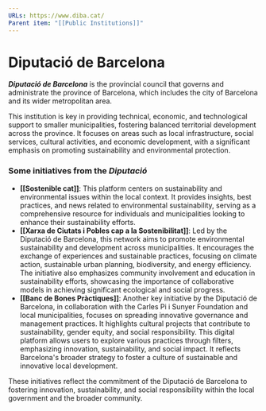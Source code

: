 ```yaml
---
URLs: https://www.diba.cat/
Parent item: "[[Public Institutions]]"
---
```

# Diputació de Barcelona

***Diputació de Barcelona*** is the provincial council that governs and administrate the province of Barcelona, which includes the city of Barcelona and its wider metropolitan area. 

This institution is key in providing technical, economic, and technological support to smaller municipalities, fostering balanced territorial development across the province. It focuses on areas such as local infrastructure, social services, cultural activities, and economic development, with a significant emphasis on promoting sustainability and environmental protection. 

### Some initiatives from the *Diputació*

- **[[Sostenible cat]]**: This platform centers on sustainability and environmental issues within the local context. It provides insights, best practices, and news related to environmental sustainability, serving as a comprehensive resource for individuals and municipalities looking to enhance their sustainability efforts.
- **[[Xarxa de Ciutats i Pobles cap a la Sostenibilitat]]**: Led by the Diputació de Barcelona, this network aims to promote environmental sustainability and development across municipalities. It encourages the exchange of experiences and sustainable practices, focusing on climate action, sustainable urban planning, biodiversity, and energy efficiency. The initiative also emphasizes community involvement and education in sustainability efforts, showcasing the importance of collaborative models in achieving significant ecological and social progress.
- **[[Banc de Bones Pràctiques]]**: Another key initiative by the Diputació de Barcelona, in collaboration with the Carles Pi i Sunyer Foundation and local municipalities, focuses on spreading innovative governance and management practices. It highlights cultural projects that contribute to sustainability, gender equity, and social responsibility. This digital platform allows users to explore various practices through filters, emphasizing innovation, sustainability, and social impact. It reflects Barcelona's broader strategy to foster a culture of sustainable and innovative local development.

These initiatives reflect the commitment of the Diputació de Barcelona to fostering innovation, sustainability, and social responsibility within the local government and the broader community.